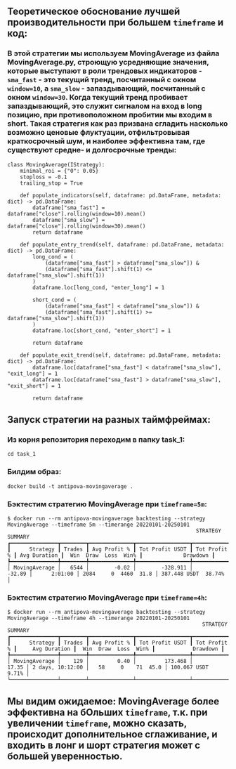 ## Теоретическое обоснование лучшей производительности при большем `timeframe` и код:

### В этой стратегии мы используем MovingAverage из файла MovingAverage.py, строющую усредняющие значения, которые выступают в роли трендовых индикаторов - `sma_fast` - это текущий тренд, посчитанный с окном `window=10`, а `sma_slow` - запаздывающий, посчитанный с окном `window=30`. Когда текущий тренд пробивает запаздывающий, это служит сигналом на вход в long позицию, при противоположном пробитии мы входим в short. Такая стратегия как раз призвана сгладить насколько возможно ценовые флуктуации, отфильтровывая краткосрочный шум, и наиболее эффективна там, где существуют средне- и долгосрочные тренды:

```
class MovingAverage(IStrategy):
    minimal_roi = {"0": 0.05}
    stoploss = -0.1
    trailing_stop = True

    def populate_indicators(self, dataframe: pd.DataFrame, metadata: dict) -> pd.DataFrame:
        dataframe["sma_fast"] = dataframe["close"].rolling(window=10).mean()
        dataframe["sma_slow"] = dataframe["close"].rolling(window=30).mean()
        return dataframe

    def populate_entry_trend(self, dataframe: pd.DataFrame, metadata: dict) -> pd.DataFrame:
        long_cond = (
            (dataframe["sma_fast"] > dataframe["sma_slow"]) &
            (dataframe["sma_fast"].shift(1) <= dataframe["sma_slow"].shift(1))
        )
        dataframe.loc[long_cond, "enter_long"] = 1

        short_cond = (
            (dataframe["sma_fast"] < dataframe["sma_slow"]) &
            (dataframe["sma_fast"].shift(1) >= dataframe["sma_slow"].shift(1))
        )
        dataframe.loc[short_cond, "enter_short"] = 1

        return dataframe

    def populate_exit_trend(self, dataframe: pd.DataFrame, metadata: dict) -> pd.DataFrame:
        dataframe.loc[dataframe["sma_fast"] < dataframe["sma_slow"], "exit_long"] = 1
        dataframe.loc[dataframe["sma_fast"] > dataframe["sma_slow"], "exit_short"] = 1

        return dataframe
```

## Запуск стратегии на разных таймфреймах:

### Из корня репозитория переходим в папку task_1:

```
cd task_1
```

### Билдим образ:

```
docker build -t antipova-movingaverage .
```

### Бэктестим стратегию MovingAverage при `timeframe=5m`:

```
$ docker run --rm antipova-movingaverage backtesting --strategy MovingAverage --timeframe 5m --timerange 20220101-20250101
                                                            STRATEGY SUMMARY                                                             
┏━━━━━━━━━━━━━━━┳━━━━━━━━┳━━━━━━━━━━━━━━┳━━━━━━━━━━━━━━━━━┳━━━━━━━━━━━━━━┳━━━━━━━━━━━━━━┳━━━━━━━━━━━━━━━━━━━━━━━━┳━━━━━━━━━━━━━━━━━━━━━━┓
┃      Strategy ┃ Trades ┃ Avg Profit % ┃ Tot Profit USDT ┃ Tot Profit % ┃ Avg Duration ┃  Win  Draw  Loss  Win% ┃             Drawdown ┃
┡━━━━━━━━━━━━━━━╇━━━━━━━━╇━━━━━━━━━━━━━━╇━━━━━━━━━━━━━━━━━╇━━━━━━━━━━━━━━╇━━━━━━━━━━━━━━╇━━━━━━━━━━━━━━━━━━━━━━━━╇━━━━━━━━━━━━━━━━━━━━━━┩
│ MovingAverage │   6544 │        -0.02 │        -328.911 │       -32.89 │      2:01:00 │ 2084     0  4460  31.8 │ 387.448 USDT  38.74% │
```

### Бэктестим стратегию MovingAverage при `timeframe=4h`:

```
$ docker run --rm antipova-movingaverage backtesting --strategy MovingAverage --timeframe 4h --timerange 20220101-20250101
                                                              STRATEGY SUMMARY                                                              
┏━━━━━━━━━━━━━━━┳━━━━━━━━┳━━━━━━━━━━━━━━┳━━━━━━━━━━━━━━━━━┳━━━━━━━━━━━━━━┳━━━━━━━━━━━━━━━━━━┳━━━━━━━━━━━━━━━━━━━━━━━━┳━━━━━━━━━━━━━━━━━━━━━┓
┃      Strategy ┃ Trades ┃ Avg Profit % ┃ Tot Profit USDT ┃ Tot Profit % ┃     Avg Duration ┃  Win  Draw  Loss  Win% ┃            Drawdown ┃
┡━━━━━━━━━━━━━━━╇━━━━━━━━╇━━━━━━━━━━━━━━╇━━━━━━━━━━━━━━━━━╇━━━━━━━━━━━━━━╇━━━━━━━━━━━━━━━━━━╇━━━━━━━━━━━━━━━━━━━━━━━━╇━━━━━━━━━━━━━━━━━━━━━┩
│ MovingAverage │    129 │         0.40 │         173.468 │        17.35 │ 2 days, 10:12:00 │   58     0    71  45.0 │ 100.067 USDT  9.71% │
└───────────────┴────────┴──────────────┴─────────────────┴──────────────┴──────────────────┴────────────────────────┴─────────────────────┘
```

## Мы видим ожидаемое: MovingAverage более эффективна на бОльших `timeframe`, т.к. при увеличении `timeframe`, можно сказать, происходит дополнительное сглаживание, и входить в лонг и шорт стратегия может с большей уверенностью.